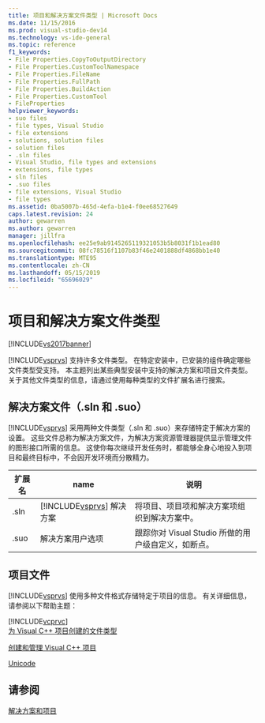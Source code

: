 ```yaml
---
title: 项目和解决方案文件类型 | Microsoft Docs
ms.date: 11/15/2016
ms.prod: visual-studio-dev14
ms.technology: vs-ide-general
ms.topic: reference
f1_keywords:
- File Properties.CopyToOutputDirectory
- File Properties.CustomToolNamespace
- File Properties.FileName
- File Properties.FullPath
- File Properties.BuildAction
- File Properties.CustomTool
- FileProperties
helpviewer_keywords:
- suo files
- file types, Visual Studio
- file extensions
- solutions, solution files
- solution files
- .sln files
- Visual Studio, file types and extensions
- extensions, file types
- sln files
- .suo files
- file extensions, Visual Studio
- file types
ms.assetid: 0ba5007b-465d-4efa-b1e4-f0ee68527649
caps.latest.revision: 24
author: gewarren
ms.author: gewarren
manager: jillfra
ms.openlocfilehash: ee25e9ab9145265119321053b5b8031f1b1ead80
ms.sourcegitcommit: 08fc78516f1107b83f46e2401888df4868bb1e40
ms.translationtype: MTE95
ms.contentlocale: zh-CN
ms.lasthandoff: 05/15/2019
ms.locfileid: "65696029"
---
```

# <a name="project-and-solution-file-types"></a>项目和解决方案文件类型
[!INCLUDE[vs2017banner](../../includes/vs2017banner.md)]

[!INCLUDE[vsprvs](../../includes/vsprvs-md.md)] 支持许多文件类型。 在特定安装中，已安装的组件确定哪些文件类型受支持。 本主题列出某些典型安装中支持的解决方案和项目文件类型。 关于其他文件类型的信息，请通过使用每种类型的文件扩展名进行搜索。  
  
## <a name="solution-files-sln-and-suo"></a>解决方案文件（.sln 和 .suo）  
 [!INCLUDE[vsprvs](../../includes/vsprvs-md.md)] 采用两种文件类型（.sln 和 .suo）来存储特定于解决方案的设置。 这些文件总称为解决方案文件，为解决方案资源管理器提供显示管理文件的图形接口所需的信息。 这使你每次继续开发任务时，都能够全身心地投入到项目和最终目标中，不会因开发环境而分散精力。  
  
|扩展名|name|说明|  
|---------------|----------|-----------------|  
|.sln|[!INCLUDE[vsprvs](../../includes/vsprvs-md.md)] 解决方案|将项目、项目项和解决方案项组织到解决方案中。|  
|.suo|解决方案用户选项|跟踪你对 Visual Studio 所做的用户级自定义，如断点。|  
  
## <a name="project-files"></a>项目文件  
 [!INCLUDE[vsprvs](../../includes/vsprvs-md.md)] 使用多种文件格式存储特定于项目的信息。 有关详细信息，请参阅以下帮助主题：  
  
 [!INCLUDE[vcprvc](../../includes/vcprvc-md.md)]  
 [为 Visual C++ 项目创建的文件类型](https://msdn.microsoft.com/library/2b0ee2e0-ae81-4185-9bb9-11da3c99a283)  
  
 [创建和管理 Visual C++ 项目](https://msdn.microsoft.com/library/11003cd8-9046-4630-a189-a32bf3b88047)  
  
 [Unicode](https://msdn.microsoft.com/library/1002004b-4113-4380-bf63-e1570934b793)  
  
## <a name="see-also"></a>请参阅  
 [解决方案和项目](../../ide/solutions-and-projects-in-visual-studio.md)
